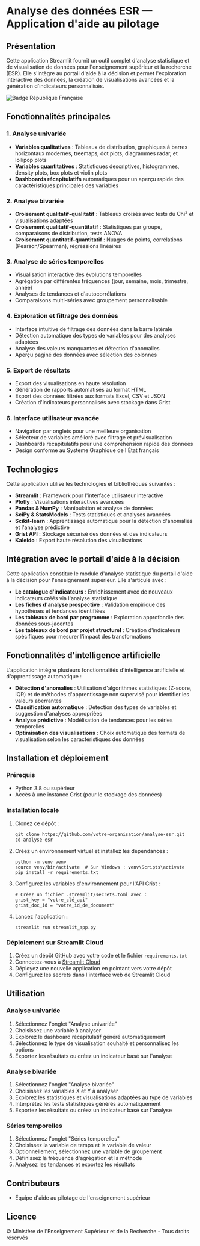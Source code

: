 # Analyse des données ESR — Application d'aide au pilotage

## Présentation

Cette application Streamlit fournit un outil complet d'analyse statistique et de visualisation de données pour l'enseignement supérieur et la recherche (ESR). Elle s'intègre au portail d'aide à la décision et permet l'exploration interactive des données, la création de visualisations avancées et la génération d'indicateurs personnalisés.

![Badge République Française](https://img.shields.io/badge/R%C3%A9publique-Fran%C3%A7aise-blue)

## Fonctionnalités principales

### 1. Analyse univariée
- **Variables qualitatives** : Tableaux de distribution, graphiques à barres horizontaux modernes, treemaps, dot plots, diagrammes radar, et lollipop plots
- **Variables quantitatives** : Statistiques descriptives, histogrammes, density plots, box plots et violin plots
- **Dashboards récapitulatifs** automatiques pour un aperçu rapide des caractéristiques principales des variables

### 2. Analyse bivariée
- **Croisement qualitatif-qualitatif** : Tableaux croisés avec tests du Chi² et visualisations adaptées
- **Croisement qualitatif-quantitatif** : Statistiques par groupe, comparaisons de distribution, tests ANOVA
- **Croisement quantitatif-quantitatif** : Nuages de points, corrélations (Pearson/Spearman), régressions linéaires

### 3. Analyse de séries temporelles
- Visualisation interactive des évolutions temporelles
- Agrégation par différentes fréquences (jour, semaine, mois, trimestre, année)
- Analyses de tendances et d'autocorrélations
- Comparaisons multi-séries avec groupement personnalisable

### 4. Exploration et filtrage des données
- Interface intuitive de filtrage des données dans la barre latérale
- Détection automatique des types de variables pour des analyses adaptées
- Analyse des valeurs manquantes et détection d'anomalies
- Aperçu paginé des données avec sélection des colonnes

### 5. Export de résultats
- Export des visualisations en haute résolution
- Génération de rapports automatisés au format HTML
- Export des données filtrées aux formats Excel, CSV et JSON
- Création d'indicateurs personnalisés avec stockage dans Grist

### 6. Interface utilisateur avancée
- Navigation par onglets pour une meilleure organisation
- Sélecteur de variables amélioré avec filtrage et prévisualisation
- Dashboards récapitulatifs pour une compréhension rapide des données
- Design conforme au Système Graphique de l'État français

## Technologies

Cette application utilise les technologies et bibliothèques suivantes :

- **Streamlit** : Framework pour l'interface utilisateur interactive
- **Plotly** : Visualisations interactives avancées
- **Pandas & NumPy** : Manipulation et analyse de données
- **SciPy & StatsModels** : Tests statistiques et analyses avancées
- **Scikit-learn** : Apprentissage automatique pour la détection d'anomalies et l'analyse prédictive
- **Grist API** : Stockage sécurisé des données et des indicateurs
- **Kaleido** : Export haute résolution des visualisations

## Intégration avec le portail d'aide à la décision

Cette application constitue le module d'analyse statistique du portail d'aide à la décision pour l'enseignement supérieur. Elle s'articule avec :

- **Le catalogue d'indicateurs** : Enrichissement avec de nouveaux indicateurs créés via l'analyse statistique
- **Les fiches d'analyse prospective** : Validation empirique des hypothèses et tendances identifiées
- **Les tableaux de bord par programme** : Exploration approfondie des données sous-jacentes
- **Les tableaux de bord par projet structurel** : Création d'indicateurs spécifiques pour mesurer l'impact des transformations

## Fonctionnalités d'intelligence artificielle

L'application intègre plusieurs fonctionnalités d'intelligence artificielle et d'apprentissage automatique :

- **Détection d'anomalies** : Utilisation d'algorithmes statistiques (Z-score, IQR) et de méthodes d'apprentissage non supervisé pour identifier les valeurs aberrantes
- **Classification automatique** : Détection des types de variables et suggestion d'analyses appropriées
- **Analyse prédictive** : Modélisation de tendances pour les séries temporelles
- **Optimisation des visualisations** : Choix automatique des formats de visualisation selon les caractéristiques des données

## Installation et déploiement

### Prérequis

- Python 3.8 ou supérieur
- Accès à une instance Grist (pour le stockage des données)

### Installation locale

1. Clonez ce dépôt :
   ```
   git clone https://github.com/votre-organisation/analyse-esr.git
   cd analyse-esr
   ```

2. Créez un environnement virtuel et installez les dépendances :
   ```
   python -m venv venv
   source venv/bin/activate  # Sur Windows : venv\Scripts\activate
   pip install -r requirements.txt
   ```

3. Configurez les variables d'environnement pour l'API Grist :
   ```
   # Créez un fichier .streamlit/secrets.toml avec :
   grist_key = "votre_clé_api"
   grist_doc_id = "votre_id_de_document"
   ```

4. Lancez l'application :
   ```
   streamlit run streamlit_app.py
   ```

### Déploiement sur Streamlit Cloud

1. Créez un dépôt GitHub avec votre code et le fichier `requirements.txt`
2. Connectez-vous à [Streamlit Cloud](https://streamlit.io/cloud)
3. Déployez une nouvelle application en pointant vers votre dépôt
4. Configurez les secrets dans l'interface web de Streamlit Cloud

## Utilisation

### Analyse univariée

1. Sélectionnez l'onglet "Analyse univariée"
2. Choisissez une variable à analyser
3. Explorez le dashboard récapitulatif généré automatiquement
4. Sélectionnez le type de visualisation souhaité et personnalisez les options
5. Exportez les résultats ou créez un indicateur basé sur l'analyse

### Analyse bivariée

1. Sélectionnez l'onglet "Analyse bivariée"
2. Choisissez les variables X et Y à analyser
3. Explorez les statistiques et visualisations adaptées au type de variables
4. Interprétez les tests statistiques générés automatiquement
5. Exportez les résultats ou créez un indicateur basé sur l'analyse

### Séries temporelles

1. Sélectionnez l'onglet "Séries temporelles"
2. Choisissez la variable de temps et la variable de valeur
3. Optionnellement, sélectionnez une variable de groupement
4. Définissez la fréquence d'agrégation et la méthode
5. Analysez les tendances et exportez les résultats

## Contributeurs

- Équipe d'aide au pilotage de l'enseignement supérieur

## Licence

© Ministère de l'Enseignement Supérieur et de la Recherche - Tous droits réservés
